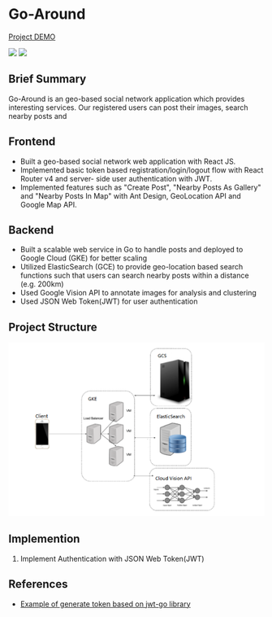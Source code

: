 # Go-Around

[Project DEMO](https://recordit.co/5yJRqMo8pb)

![](go-around.gif)
![](go-around2.gif)

## Brief Summary

Go-Around is an geo-based social network application which provides interesting services. Our registered users can post their images, search nearby posts and

## Frontend

* Built a geo-based social network web application with React JS.
* Implemented basic token based registration/login/logout flow with React Router v4 and server-
side user authentication with JWT.
* Implemented features such as "Create Post", "Nearby Posts As Gallery" and "Nearby Posts In Map"
with Ant Design, GeoLocation API and Google Map API.

## Backend

* Built a scalable web service in Go to handle posts and deployed to Google Cloud (GKE) for better scaling
* Utilized ElasticSearch (GCE) to provide geo-location based search functions such that users can search nearby posts within a distance (e.g. 200km)
* Used Google Vision API to annotate images for analysis and clustering
* Used JSON Web Token(JWT) for user authentication


## Project Structure

![](structure.png)

## Implemention

1. Implement Authentication with JSON Web Token(JWT)


## References

* [Example of generate token based on jwt-go library](https://godoc.org/github.com/dgrijalva/jwt-go#example-New--Hmac)
